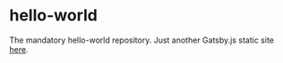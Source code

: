 # hello-world
The mandatory hello-world repository.
Just another Gatsby.js static site <a href = "http://soumodips.github.io/hello-world/">here</a>.
